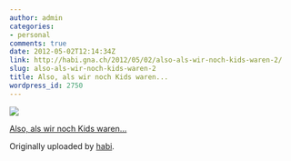 ```yaml
---
author: admin
categories:
- personal
comments: true
date: 2012-05-02T12:14:34Z
link: http://habi.gna.ch/2012/05/02/also-als-wir-noch-kids-waren-2/
slug: also-als-wir-noch-kids-waren-2
title: Also, als wir noch Kids waren...
wordpress_id: 2750
---
```


[![](http://farm8.staticflickr.com/7075/6979059546_aa6b7e00cf_m.jpg)](http://www.flickr.com/photos/habi/6979059546/)
   

 
  [Also, als wir noch Kids waren...](http://www.flickr.com/photos/habi/6979059546/)
    

  Originally uploaded by [habi](http://www.flickr.com/photos/habi/).
 




  

